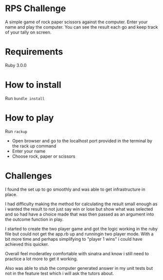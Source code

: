 # RPS Challenge
A simple game of rock paper scissors against the computer.
Enter your name and play the computer. You can see the result each go and keep track of your tally on screen.

# Requirements
Ruby 3.0.0

# How to install
Run `bundle install`

# How to play
Run `rackup`
- Open browser and go to the localhost port provided in the terminal by the rack up command
- Enter your name
- Choose rock, paper or scissors

# Challenges

I found the set up to go smoothly and was able to get infrastructure in place.

I had difficulty making the method for calculating the result small enough as i wanted the result to not just say win or lose but show what was selected and so had have a choice made that was then passed as an argument into the outcome function in play.

I started to create the two player game and got the logic working in the ruby file but could not get the app.rb up and runningin two player mode. With a bit more time and perhaps simplifying to "player 1 wins" i could have achieved this quicker. 

Overall feel moderatley comfortable with sinatra and know i still need to practice a lot more to get it working. 

Also was able to stub the computer generated answer in my unit tests but not in the feature test which i will ask the tutors about.